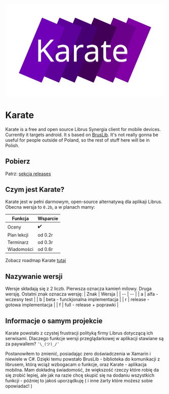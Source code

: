 ![karate logo](https://raw.githubusercontent.com/Bajtix/Karate/master/Karate/Assets/karate_primary_logo.svg)
# Karate
Karate is a free and open source Librus Synergia client for mobile devices. Currently it targets android. It
s based on [BrusLib](https://github.com/Bajtix/BrusLib). It's not really gonna be useful for people outside of Poland, so the rest of stuff here will be in Polish.

## Pobierz
Patrz: [sekcja releases](https://github.com/Bajtix/Karate/releases/latest)

## Czym jest Karate?

Karate jest w pełni darmowym, open-source alternatywą dla aplikaji Librus. Obecna wersja to `0.2b`, a w planach mamy:

| Funkcja | Wsparcie |
|--|--|
| Oceny | ✔️ |
| Plan lekcji | od 0.2r
| Terminarz | od 0.3r |
| Wiadomości | od 0.6r |
Zobacz roadmap Karate [tutaj](https://github.com/Bajtix/Karate/blob/master/readme.md)

## Nazywanie wersji
Wersje składają się z 2 liczb. Pierwsza oznacza kamień milowy. Druga wersję. Ostatni znak oznacza wersję:
| Znak | Wersja |
| -- | -- |
| a | alfa - wczesny test |
| b | beta - funckjonalna implementacja |
| r | release - gotowa implementacja |
| f | full - release + poprawki |

## Informacje o samym projekcie
Karate powstało z czystej frustracji polityką firmy Librus dotyczącą ich serwisami. Dlaczego funkcje wersji przeglądarkowej w aplikacji stawiane są za paywallem? `¯\_(ツ)_/¯`

Postanowiłem to zmienić, posiadając zero doświadczenia w Xamarin i niewiele w C#. Dzięki temu powstało BrusLib - biblioteka do komunikacji z librusem, którą wciąż wzbogacam o funkcje, oraz Karate - aplikacja mobilna. Mam dokładną świadomość, że większość rzeczy które robię da się zrobić lepiej, ale jak na razie chcę skupić się na dodaniu wszystkich funkcji - później to jakoś uporządkuję ( i inne żarty które możesz sobie opowiadać! )
